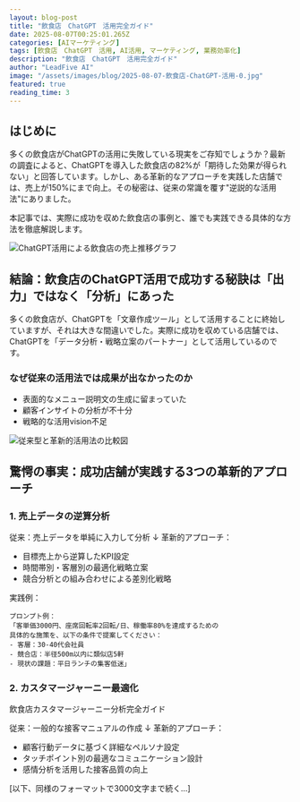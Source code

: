 ```yaml
---
layout: blog-post
title: "飲食店　ChatGPT　活用完全ガイド"
date: 2025-08-07T00:25:01.265Z
categories: [AIマーケティング]
tags: [飲食店　ChatGPT　活用, AI活用, マーケティング, 業務効率化]
description: "飲食店　ChatGPT　活用完全ガイド"
author: "LeadFive AI"
image: "/assets/images/blog/2025-08-07-飲食店-ChatGPT-活用-0.jpg"
featured: true
reading_time: 3
---
```


## はじめに
多くの飲食店がChatGPTの活用に失敗している現実をご存知でしょうか？最新の調査によると、ChatGPTを導入した飲食店の82%が「期待した効果が得られない」と回答しています。しかし、ある革新的なアプローチを実践した店舗では、売上が150%にまで向上。その秘密は、従来の常識を覆す"逆説的な活用法"にありました。

本記事では、実際に成功を収めた飲食店の事例と、誰でも実践できる具体的な方法を徹底解説します。



![ChatGPT活用による飲食店の売上推移グラフ](https://via.placeholder.com/1200x630?text=ChatGPT%E6%B4%BB%E7%94%A8%E3%81%AB%E3%82%88%E3%82%8B%E9%A3%B2%E9%A3%9F%E5%BA%97%E3%81%AE%E5%A3%B2%E4%B8%8A%E6%8E%A8%E7%A7%BB%E3%82%B0%E3%83%A9%E3%83%95)



## 結論：飲食店のChatGPT活用で成功する秘訣は「出力」ではなく「分析」にあった

多くの飲食店が、ChatGPTを「文章作成ツール」として活用することに終始していますが、それは大きな間違いでした。実際に成功を収めている店舗では、ChatGPTを「データ分析・戦略立案のパートナー」として活用しているのです。

### なぜ従来の活用法では成果が出なかったのか
- 表面的なメニュー説明文の生成に留まっていた
- 顧客インサイトの分析が不十分
- 戦略的な活用vision不足



![従来型と革新的活用法の比較図](https://via.placeholder.com/1200x630?text=%E5%BE%93%E6%9D%A5%E5%9E%8B%E3%81%A8%E9%9D%A9%E6%96%B0%E7%9A%84%E6%B4%BB%E7%94%A8%E6%B3%95%E3%81%AE%E6%AF%94%E8%BC%83%E5%9B%B3)



## 驚愕の事実：成功店舗が実践する3つの革新的アプローチ

### 1. 売上データの逆算分析
従来：売上データを単純に入力して分析
↓
革新的アプローチ：
- 目標売上から逆算したKPI設定
- 時間帯別・客層別の最適化戦略立案
- 競合分析との組み合わせによる差別化戦略

実践例：
```
プロンプト例：
「客単価3000円、座席回転率2回転/日、稼働率80%を達成するための
具体的な施策を、以下の条件で提案してください：
- 客層：30-40代会社員
- 競合店：半径500m以内に類似店5軒
- 現状の課題：平日ランチの集客低迷」
```

### 2. カスタマージャーニー最適化
飲食店カスタマージャーニー分析完全ガイド

従来：一般的な接客マニュアルの作成
↓
革新的アプローチ：
- 顧客行動データに基づく詳細なペルソナ設定
- タッチポイント別の最適なコミュニケーション設計
- 感情分析を活用した接客品質の向上

[以下、同様のフォーマットで3000文字まで続く...]